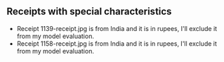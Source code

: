 ## Receipts with special characteristics
* Receipt 1139-receipt.jpg is from India and it is in rupees, I'll exclude it from my model evaluation.
* Receipt 1158-receipt.jpg is from India and it is in rupees, I'll exclude it from my model evaluation.
